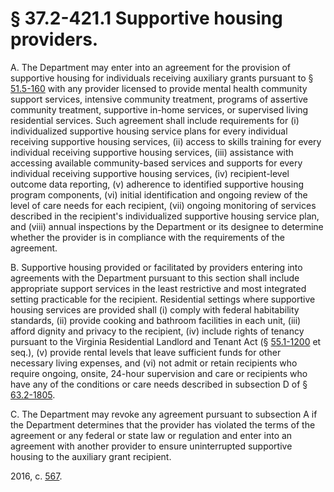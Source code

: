 # § 37.2-421.1 Supportive housing providers.

<p>A. The Department may enter into an agreement for the provision of supportive housing for individuals receiving auxiliary grants pursuant to § <a href='/vacode/51.5-160/'>51.5-160</a> with any provider licensed to provide mental health community support services, intensive community treatment, programs of assertive community treatment, supportive in-home services, or supervised living residential services. Such agreement shall include requirements for (i) individualized supportive housing service plans for every individual receiving supportive housing services, (ii) access to skills training for every individual receiving supportive housing services, (iii) assistance with accessing available community-based services and supports for every individual receiving supportive housing services, (iv) recipient-level outcome data reporting, (v) adherence to identified supportive housing program components, (vi) initial identification and ongoing review of the level of care needs for each recipient, (vii) ongoing monitoring of services described in the recipient's individualized supportive housing service plan, and (viii) annual inspections by the Department or its designee to determine whether the provider is in compliance with the requirements of the agreement.</p><p>B. Supportive housing provided or facilitated by providers entering into agreements with the Department pursuant to this section shall include appropriate support services in the least restrictive and most integrated setting practicable for the recipient. Residential settings where supportive housing services are provided shall (i) comply with federal habitability standards, (ii) provide cooking and bathroom facilities in each unit, (iii) afford dignity and privacy to the recipient, (iv) include rights of tenancy pursuant to the Virginia Residential Landlord and Tenant Act (§ <a href='/vacode/55.1-1200/'>55.1-1200</a> et seq.), (v) provide rental levels that leave sufficient funds for other necessary living expenses, and (vi) not admit or retain recipients who require ongoing, onsite, 24-hour supervision and care or recipients who have any of the conditions or care needs described in subsection D of § <a href='/vacode/63.2-1805/'>63.2-1805</a>.</p><p>C. The Department may revoke any agreement pursuant to subsection A if the Department determines that the provider has violated the terms of the agreement or any federal or state law or regulation and enter into an agreement with another provider to ensure uninterrupted supportive housing to the auxiliary grant recipient.</p><p>2016, c. <a href='http://lis.virginia.gov/cgi-bin/legp604.exe?161+ful+CHAP0567'>567</a>.</p>